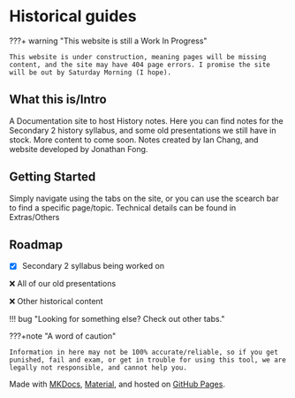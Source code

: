 # Historical guides

???+ warning "This website is still a Work In Progress"

    This website is under construction, meaning pages will be missing content, and the site may have 404 page errors. I promise the site will be out by Saturday Morning (I hope).

## What this is/Intro

A Documentation site to host History notes. Here you can find notes for the Secondary 2 history syllabus, and some old presentations we still have in stock. More content to come soon. Notes created by Ian Chang, and website developed by Jonathan Fong.

## Getting Started

Simply navigate using the tabs on the site, or you can use the scearch bar to find a specific page/topic. Technical details can be found in Extras/Others

## Roadmap
- [x] Secondary 2 syllabus being worked on 

❌ All of our old presentations

❌ Other historical content

!!! bug "Looking for something else? Check out other tabs."

???+note "A word of caution"

    Information in here may not be 100% accurate/reliable, so if you get punished, fail and exam, or get in trouble for using this tool, we are legally not responsible, and cannot help you.

Made with [MKDocs](https://www.mkdocs.org), [Material](https://squidfunk.github.io/mkdocs-material/), and hosted on [GitHub Pages](https://pages.github.com).
